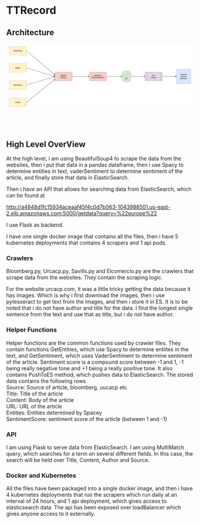 # TTRecord

<h2>Architecture</h2>

![alt text](https://github.com/srivassid/TTRecord/blob/master/flow.jpg?raw=true)

<br><br>
<h2>High Level OverView</h2>
At the high level, i am using BeautifulSoup4 to scrape the data from the websites, then i put that data in a pandas dataframe, then i use Spacy to determine entities in text, vaderSentiment to determine sentiment of the article, and finally store that data in ElasticSearch.

Then i have an API that allows for searching data from ElasticSearch, which can be found at 

http://a4848d1fc15934aceaaf45f4c0d7b063-1043988501.us-east-2.elb.amazonaws.com:5000/getdata?query=%22europe%22

I use Flask as backend.

I have one single docker image that contains all the files, then i have 5 kubernetes deployments that contains 4 scrapers and 1 api pods. 

<h3>Crawlers</h3>
Bloomberg.py, Urcacp.py, Savills.py and Elcomercio.py are the crawlers that scrape data from the websites. They contain the scraping logic.

For the website urcacp.com, it was a little tricky getting the data because it has images. Which is why i first download the images, then i use pytesseract to get text from the images, and then i store it in ES. It is to be noted that i do not have author and title for the data. I find the longest single sentence from the text and use that as title, but i do not have author.

<h3>Helper Functions</h3>

Helper functions are the common functions used by crawler files. They contain functions GetEntities, which use Spacy to determine entiites in the text, and GetSentiment, which uses VaderSentiment to determine sentiment of the article. Sentiment score is a compound score between -1 and 1, -1 being really negative tone and +1 being a really positive tone. It also contains PushToES method, which pushes data to ElasticSearch. The stored data contains the following rows
<br>
Source: Source of article, bloomberg, uucacp etc
<br>
Title: Title of the article
<br>
Content: Body of the article
<br>
URL: URL of the article
<br>
Entities: Entities determined by Spacey
<br>
SentimentScore: sentiment score of the article (between 1 and -1)
<br>


<h3>API</h3>

I am using Flask to serve data from ElasticSearch. I am using MultiMatch query, which searches for a term on several different fields. In this case, the search will be held over Title, Content, Author and Source.

<h3>Docker and Kubernetes</h3>

All the files have been packaged into a single docker image, and then i have 4 kubernetes deployments that run the scrapers which run daily at an interval of 24 hours, and 1 api deployment, which gives access to elasticsearch data. The api has been exposed over loadBalancer which gives anyone access to it externally.
